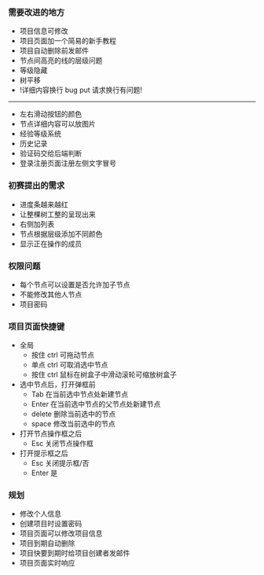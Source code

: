 ### 需要改进的地方

- 项目信息可修改
- 项目页面加一个简易的新手教程
- 项目自动删除前发邮件
- 节点间高亮的线的层级问题
- 等级隐藏
- 树平移
- !详细内容换行 bug put 请求换行有问题!

---

- 左右滑动按钮的颜色
- 节点详细内容可以放图片
- 经验等级系统
- 历史记录
- 验证码交给后端判断
- 登录注册页面注册左侧文字冒号

### 初赛提出的需求

- 进度条越来越红
- 让整棵树工整的呈现出来
- 右侧加列表
- 节点根据层级添加不同颜色
- 显示正在操作的成员

### 权限问题

- 每个节点可以设置是否允许加子节点
- 不能修改其他人节点
- 项目密码

### 项目页面快捷键

- 全局
  - 按住 ctrl 可拖动节点
  - 单点 ctrl 可取消选中节点
  - 按住 ctrl 鼠标在树盒子中滑动滚轮可缩放树盒子
- 选中节点后，打开弹框前
  - Tab 在当前选中节点处新建节点
  - Enter 在当前选中节点的父节点处新建节点
  - delete 删除当前选中的节点
  - space 修改当前选中的节点
- 打开节点操作框之后
  - Esc 关闭节点操作框
- 打开提示框之后
  - Esc 关闭提示框/否
  - Enter 是

### 规划

- 修改个人信息
- 创建项目时设置密码
- 项目页面可以修改项目信息
- 项目到期自动删除
- 项目快要到期时给项目创建者发邮件
- 项目页面实时响应
